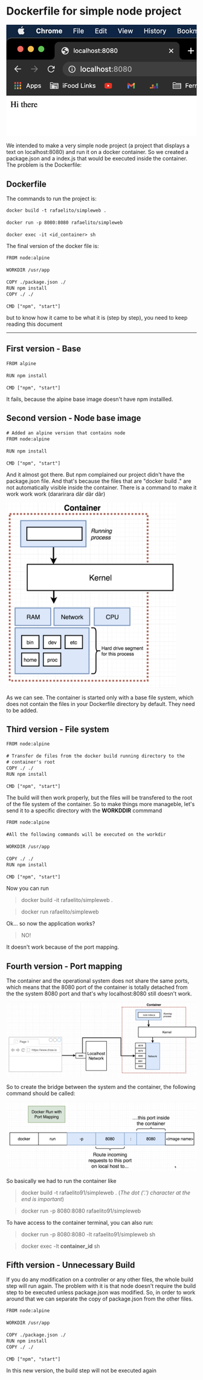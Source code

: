 # Dockerfile for simple node project

![](images/simpleweb.png)

We intended to make a very simple node project (a project that displays a text on localhost:8080) and run it on a docker container. So we created a package.json and a index.js that would be executed inside the container. The problem is the Dockerfile:

## Dockerfile

The commands to run the project is:

```
docker build -t rafaelito/simpleweb .

docker run -p 8080:8080 rafaelito/simpleweb

docker exec -it <id_container> sh
```

The final version of the docker file is:

```
FROM node:alpine

WORKDIR /usr/app

COPY ./package.json ./
RUN npm install
COPY ./ ./

CMD ["npm", "start"]
```

but to know how it came to be what it is (step by step), you need to keep reading this document

---


## First version - Base

```
FROM alpine

RUN npm install

CMD ["npm", "start"]
```

It fails, because the alpine base image doesn't have npm installled.

## Second version - Node base image

```
# Added an alpine version that contains node
FROM node:alpine

RUN npm install

CMD ["npm", "start"]
```

And it almost got there. But npm complained our project didn't have the package.json file. And that's because the files that are "docker build ." are not automatically visible inside the container. There is a command to make it work work work (dararirara dãr dãr dãr)

![Container file system](images/filesystem-no-package.png)

As we can see. The container is started only with a base file system, which does not contain the files in your Dockerfile directory by default. They need to be added.

## Third version - File system

```
FROM node:alpine

# Transfer de files from the docker build running directory to the
# container's root
COPY ./ ./
RUN npm install

CMD ["npm", "start"]
```

The build will then work properly, but the files will be transfered to the root of the file system of the container. So to make things more manageble, let's send it to a specific directory with the **WORKDDIR** commmand

```
FROM node:alpine

#All the following commands will be executed on the workdir

WORKDIR /usr/app

COPY ./ ./
RUN npm install

CMD ["npm", "start"]
```

Now you can run

> docker build -it rafaelito/simpleweb .

> docker run rafaelito/simpleweb

Ok... so now the application works?
> NO!

It doesn't work because of the port mapping.

## Fourth version - Port mapping

The container and the operational system does not share the same ports, which means that the 8080 port of the container is totally detached from the the system 8080 port and that's why localhost:8080 still doesn't work.

![System and container port](images/container-port-mapping.png)

So to create the bridge between the system and the container, the following command should be called:

![Docker port mapping command](images/port-mapping-command.png)

So basically we had to run the container like

> docker build -t rafaelito91/simpleweb . (*The dot ('.') character at the end is important*)

> docker run -p 8080:8080 rafaelito91/simpleweb

To have access to the container terminal, you can also run:

> docker run -p 8080:8080 -lt rafaelito91/simpleweb sh

> docker exec -lt **container_id** sh

## Fifth version - Unnecessary Build 

If you do any modification on a controller or any other files, the whole build step will run again. The problem with it is that node doesn't require the build step to be executed unless package.json was modified. So, in order to work around that we can separate the copy of package.json from the other files.


```
FROM node:alpine

WORKDIR /usr/app

COPY ./package.json ./
RUN npm install
COPY ./ ./

CMD ["npm", "start"]

```

In this new version, the build step will not be executed again